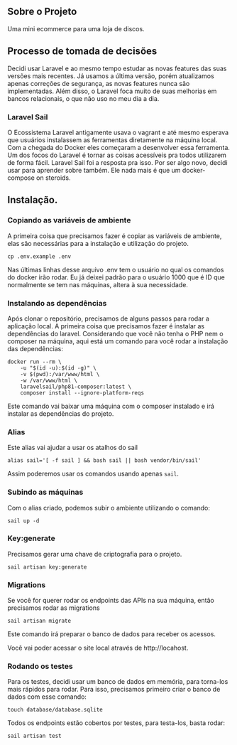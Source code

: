 ## Sobre o Projeto

Uma mini ecommerce para uma loja de discos.

## Processo de tomada de decisões
Decidi usar Laravel e ao mesmo tempo estudar as novas features das suas versões mais recentes. 
Já usamos a última versão, porém atualizamos apenas correções de segurança, as novas features
nunca são implementadas.
Além disso, o Laravel foca muito de suas melhorias em bancos relacionais, o que não uso no meu dia a dia.

### Laravel Sail
O Ecossistema Laravel antigamente usava o vagrant e até mesmo esperava que usuários instalassem as ferramentas diretamente na máquina local.
Com a chegada do Docker eles começaram a desenvolver essa ferramenta.
Um dos focos do Laravel é tornar as coisas acessíveis pra todos utilizarem de forma fácil.
Laravel Sail foi a resposta pra isso. Por ser algo novo, decidi usar para aprender sobre também. Ele nada mais é que um docker-compose on steroids.


## Instalação.

### Copiando as variáveis de ambiente
A primeira coisa que precisamos fazer é copiar as variáveis de ambiente, elas são necessárias para a instalação e utilização do projeto.

```shell
cp .env.example .env
```

Nas últimas linhas desse arquivo .env tem o usuário no qual os comandos do docker irão rodar. Eu já deixei
padrão para o usuário 1000 que é ID que normalmente se tem nas máquinas, altera à sua necessidade.

### Instalando as dependências
Após clonar o repositório, precisamos de alguns passos para rodar a aplicação local.
A primeira coisa que precisamos fazer é instalar as dependências do laravel.
Considerando que você não tenha o PHP nem o composer na máquina, aqui está um comando para você rodar a instalação das dependências:


```shell
docker run --rm \
    -u "$(id -u):$(id -g)" \
    -v $(pwd):/var/www/html \
    -w /var/www/html \
    laravelsail/php81-composer:latest \
    composer install --ignore-platform-reqs
```

Este comando vai baixar uma máquina com o composer instalado e irá instalar as dependências do projeto.

### Alias
Este alias vai ajudar a usar os atalhos do sail

```shell
alias sail='[ -f sail ] && bash sail || bash vendor/bin/sail'
```
Assim poderemos usar os comandos usando apenas `sail`.

### Subindo as máquinas
Com o alias criado, podemos subir o ambiente utilizando o comando:
```shell
sail up -d
```

### Key:generate
Precisamos gerar uma chave de criptografia para o projeto.
```shell
sail artisan key:generate
```

### Migrations
Se você for querer rodar os endpoints das APIs na sua máquina, então precisamos rodar as migrations
```shell
sail artisan migrate
```

Este comando irá preparar o banco de dados para receber os acessos.

Você vai poder acessar o site local através de http://locahost.

### Rodando os testes
Para os testes, decidi usar um banco de dados em memória, para torna-los mais rápidos para rodar.
Para isso, precisamos primeiro criar o banco de dados com esse comando:

```shell
touch database/database.sqlite
```

Todos os endpoints estão cobertos por testes, para testa-los, basta rodar:

```shell
sail artisan test
```
